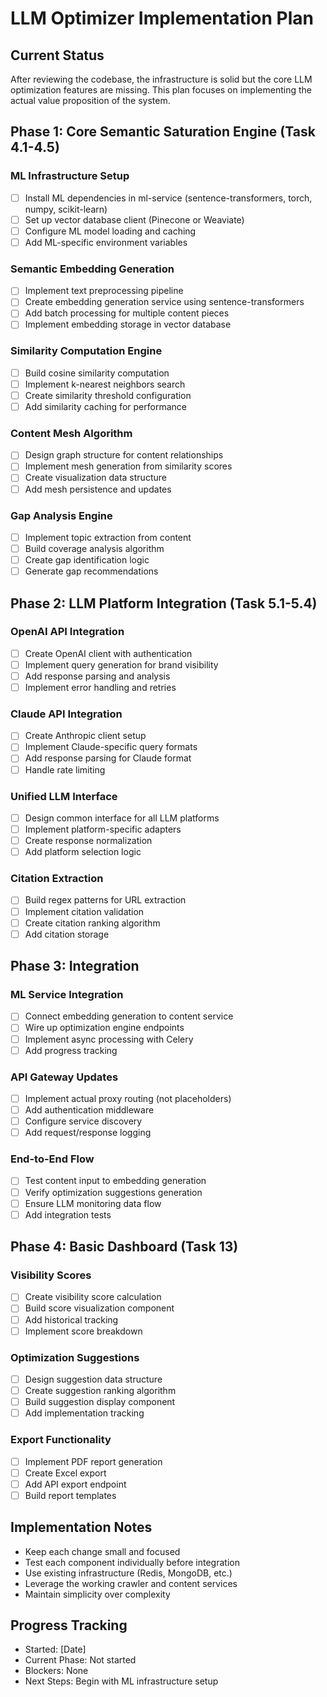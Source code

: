 # LLM Optimizer Implementation Plan

## Current Status
After reviewing the codebase, the infrastructure is solid but the core LLM optimization features are missing. This plan focuses on implementing the actual value proposition of the system.

## Phase 1: Core Semantic Saturation Engine (Task 4.1-4.5)

### ML Infrastructure Setup
- [ ] Install ML dependencies in ml-service (sentence-transformers, torch, numpy, scikit-learn)
- [ ] Set up vector database client (Pinecone or Weaviate)
- [ ] Configure ML model loading and caching
- [ ] Add ML-specific environment variables

### Semantic Embedding Generation
- [ ] Implement text preprocessing pipeline
- [ ] Create embedding generation service using sentence-transformers
- [ ] Add batch processing for multiple content pieces
- [ ] Implement embedding storage in vector database

### Similarity Computation Engine
- [ ] Build cosine similarity computation
- [ ] Implement k-nearest neighbors search
- [ ] Create similarity threshold configuration
- [ ] Add similarity caching for performance

### Content Mesh Algorithm
- [ ] Design graph structure for content relationships
- [ ] Implement mesh generation from similarity scores
- [ ] Create visualization data structure
- [ ] Add mesh persistence and updates

### Gap Analysis Engine
- [ ] Implement topic extraction from content
- [ ] Build coverage analysis algorithm
- [ ] Create gap identification logic
- [ ] Generate gap recommendations

## Phase 2: LLM Platform Integration (Task 5.1-5.4)

### OpenAI API Integration
- [ ] Create OpenAI client with authentication
- [ ] Implement query generation for brand visibility
- [ ] Add response parsing and analysis
- [ ] Implement error handling and retries

### Claude API Integration
- [ ] Create Anthropic client setup
- [ ] Implement Claude-specific query formats
- [ ] Add response parsing for Claude format
- [ ] Handle rate limiting

### Unified LLM Interface
- [ ] Design common interface for all LLM platforms
- [ ] Implement platform-specific adapters
- [ ] Create response normalization
- [ ] Add platform selection logic

### Citation Extraction
- [ ] Build regex patterns for URL extraction
- [ ] Implement citation validation
- [ ] Create citation ranking algorithm
- [ ] Add citation storage

## Phase 3: Integration

### ML Service Integration
- [ ] Connect embedding generation to content service
- [ ] Wire up optimization engine endpoints
- [ ] Implement async processing with Celery
- [ ] Add progress tracking

### API Gateway Updates
- [ ] Implement actual proxy routing (not placeholders)
- [ ] Add authentication middleware
- [ ] Configure service discovery
- [ ] Add request/response logging

### End-to-End Flow
- [ ] Test content input to embedding generation
- [ ] Verify optimization suggestions generation
- [ ] Ensure LLM monitoring data flow
- [ ] Add integration tests

## Phase 4: Basic Dashboard (Task 13)

### Visibility Scores
- [ ] Create visibility score calculation
- [ ] Build score visualization component
- [ ] Add historical tracking
- [ ] Implement score breakdown

### Optimization Suggestions
- [ ] Design suggestion data structure
- [ ] Create suggestion ranking algorithm
- [ ] Build suggestion display component
- [ ] Add implementation tracking

### Export Functionality
- [ ] Implement PDF report generation
- [ ] Create Excel export
- [ ] Add API export endpoint
- [ ] Build report templates

## Implementation Notes
- Keep each change small and focused
- Test each component individually before integration
- Use existing infrastructure (Redis, MongoDB, etc.)
- Leverage the working crawler and content services
- Maintain simplicity over complexity

## Progress Tracking
- Started: [Date]
- Current Phase: Not started
- Blockers: None
- Next Steps: Begin with ML infrastructure setup